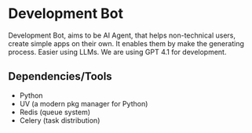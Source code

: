# Development Bot

Development Bot, aims to be AI Agent, that helps non-technical users, create simple apps on their own. It enables them by make the generating process. Easier using LLMs. We are using GPT 4.1 for development. 

## Dependencies/Tools

- Python 
- UV (a modern pkg manager for Python)
- Redis (queue system)
- Celery (task distribution)


